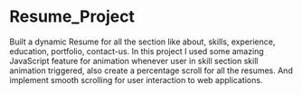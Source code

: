# Resume_Project

Built a dynamic Resume for all the section like about, skills, experience, education, portfolio, contact-us. In this project I used some amazing JavaScript feature for animation whenever user in skill section skill animation triggered, also create a percentage scroll for all the resumes. And implement smooth scrolling for user interaction to web applications.
